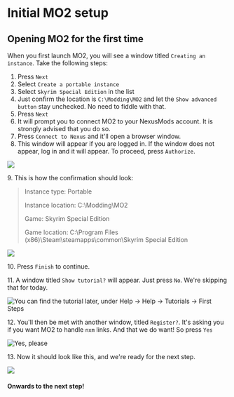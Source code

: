 # Initial MO2 setup

## Opening MO2 for the first time

When you first launch MO2, you will see a window titled `Creating an instance`. Take the following steps:

1. Press `Next`
2. Select `Create a portable instance`
3. Select `Skyrim Special Edition` in the list
4. Just confirm the location is `C:\Modding\MO2` and let the `Show advanced button` stay unchecked. No need to fiddle with that.
5. Press `Next`
6. It will prompt you to connect MO2 to your NexusMods account. It is strongly advised that you do so.
7. Press `Connect to Nexus` and it'll open a browser window.
8. This window will appear if you are logged in. If the window does not appear, log in and it will appear. To proceed, press `Authorize`.

![](https://shx.is/5BiwaBxJl.png)

9\. This is how the confirmation should look:

> Instance type: Portable
>
> Instance location: C:\Modding\MO2
>
> Game: Skyrim Special Edition
>
> Game location: C:\Program Files (x86)\Steam\steamapps\common\Skyrim Special Edition

![](https://shx.is/5Bixkh\_4O.gif)

10\. Press `Finish` to continue.

11\. A window titled `Show tutorial?` will appear. Just press `No`. We're skipping that for today.

![You can find the tutorial later, under Help -> Help -> Tutorials -> First Steps](https://shx.is/5BitYCtUM.png)

12\. You'll then be met with another window, titled `Register?`. It's asking you if you want MO2 to handle `nxm` links. And that we do want! So press `Yes`

![Yes, please](https://shx.is/5BiugNd33.png)

13\. Now it should look like this, and we're ready for the next step.

![](https://shx.is/5BiDoUbtD.png)

#### Onwards to the next step!
